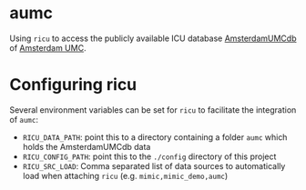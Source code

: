 
# aumc

Using `ricu` to access the publicly available ICU database [AmsterdamUMCdb](https://github.com/AmsterdamUMC/AmsterdamUMCdb) of [Amsterdam UMC](https://www.amsterdamumc.nl).

# Configuring ricu

Several environment variables can be set for `ricu` to facilitate the integration of `aumc`:

* `RICU_DATA_PATH`: point this to a directory containing a folder `aumc` which holds the AmsterdamUMCdb data
* `RICU_CONFIG_PATH`: point this to the `./config` directory of this project
* `RICU_SRC_LOAD`: Comma separated list of data sources to automatically load when attaching `ricu` (e.g. `mimic,mimic_demo,aumc`)

